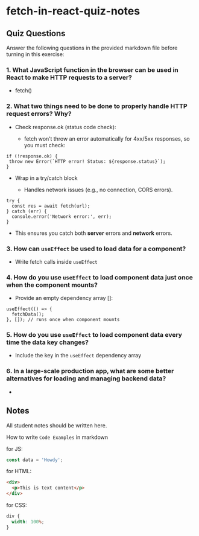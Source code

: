 # fetch-in-react-quiz-notes

## Quiz Questions

Answer the following questions in the provided markdown file before turning in this exercise:

### 1. What JavaScript function in the browser can be used in React to make HTTP requests to a server?

- fetch()

### 2. What two things need to be done to properly handle HTTP request errors? Why?

- Check response.ok (status code check):

  - fetch won’t throw an error automatically for 4xx/5xx responses, so you must check:

```
if (!response.ok) {
 throw new Error(`HTTP error! Status: ${response.status}`);
}
```

- Wrap in a try/catch block

  - Handles network issues (e.g., no connection, CORS errors).

```
try {
  const res = await fetch(url);
} catch (err) {
  console.error('Network error:', err);
}
```

- This ensures you catch both **server** errors and **network** errors.

### 3. How can `useEffect` be used to load data for a component?

- Write fetch calls inside `useEffect`

### 4. How do you use `useEffect` to load component data just once when the component mounts?

- Provide an empty dependency array []:

```
useEffect(() => {
  fetchData();
}, []); // runs once when component mounts
```

### 5. How do you use `useEffect` to load component data every time the data key changes?

- Include the key in the `useEffect` dependency array

### 6. In a large-scale production app, what are some better alternatives for loading and managing backend data?

-

## Notes

All student notes should be written here.

How to write `Code Examples` in markdown

for JS:

```javascript
const data = 'Howdy';
```

for HTML:

```html
<div>
  <p>This is text content</p>
</div>
```

for CSS:

```css
div {
  width: 100%;
}
```
